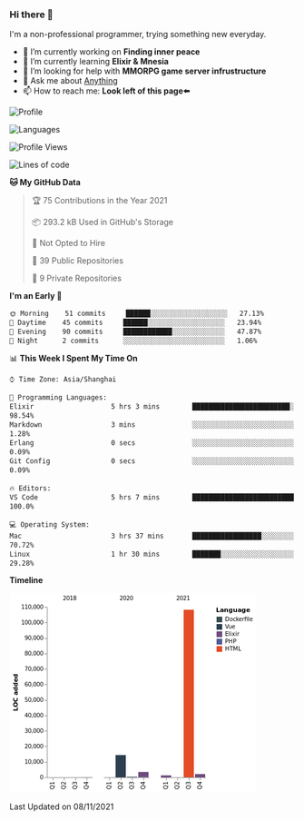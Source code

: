### Hi there 👋

I'm a non-professional programmer, trying something new everyday.

<!--
**dyzdyz010/dyzdyz010** is a ✨ _special_ ✨ repository because its `README.md` (this file) appears on your GitHub profile.
-->

- 🔭 I’m currently working on **Finding inner peace**
- 🌱 I’m currently learning **Elixir & Mnesia**
- 🤔 I’m looking for help with **MMORPG game server infrustructure**
- 💬 Ask me about [Anything](https://github.com/dyzdyz010/dyzdyz010/issues)
- 📫 How to reach me: **Look left of this page⬅️**

<!-- - 👯 I’m looking to collaborate on
- 😄 Pronouns: ...
- ⚡ Fun fact: ...
 -->
 
![Profile](https://github-readme-stats.vercel.app/api?username=dyzdyz010&count_private=true&show_icons=true&theme=dracula)

![Languages](https://github-readme-stats.vercel.app/api/top-langs/?username=dyzdyz010&layout=compact&theme=dracula)

<!--START_SECTION:waka-->
![Profile Views](http://img.shields.io/badge/Profile%20Views-50-blue)

![Lines of code](https://img.shields.io/badge/From%20Hello%20World%20I%27ve%20Written-129727%20lines%20of%20code-blue)

**🐱 My GitHub Data** 

> 🏆 75 Contributions in the Year 2021
 > 
> 📦 293.2 kB Used in GitHub's Storage 
 > 
> 🚫 Not Opted to Hire
 > 
> 📜 39 Public Repositories 
 > 
> 🔑 9 Private Repositories  
 > 
**I'm an Early 🐤** 

```text
🌞 Morning    51 commits     ██████░░░░░░░░░░░░░░░░░░░   27.13% 
🌆 Daytime    45 commits     ██████░░░░░░░░░░░░░░░░░░░   23.94% 
🌃 Evening    90 commits     ████████████░░░░░░░░░░░░░   47.87% 
🌙 Night      2 commits      ░░░░░░░░░░░░░░░░░░░░░░░░░   1.06%

```


📊 **This Week I Spent My Time On** 

```text
⌚︎ Time Zone: Asia/Shanghai

💬 Programming Languages: 
Elixir                   5 hrs 3 mins        ████████████████████████░   98.54% 
Markdown                 3 mins              ░░░░░░░░░░░░░░░░░░░░░░░░░   1.28% 
Erlang                   0 secs              ░░░░░░░░░░░░░░░░░░░░░░░░░   0.09% 
Git Config               0 secs              ░░░░░░░░░░░░░░░░░░░░░░░░░   0.09%

🔥 Editors: 
VS Code                  5 hrs 7 mins        █████████████████████████   100.0%

💻 Operating System: 
Mac                      3 hrs 37 mins       █████████████████░░░░░░░░   70.72% 
Linux                    1 hr 30 mins        ███████░░░░░░░░░░░░░░░░░░   29.28%

```

**Timeline**

![Chart not found](https://raw.githubusercontent.com/dyzdyz010/dyzdyz010/master/charts/bar_graph.png) 


 Last Updated on 08/11/2021
<!--END_SECTION:waka-->
